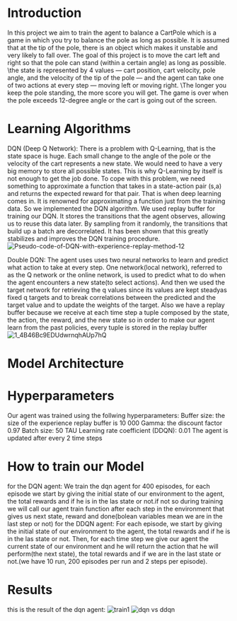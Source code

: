 # Introduction
In this project we aim to train the agent to balance a CartPole which is a game in which you try to balance the pole as long as possible. It is assumed that at the tip
of the pole, there is an object which makes it unstable and very likely to fall over. The goal of this project is to move the cart left and right so that the pole
can stand (within a certain angle) as long as possible.
\the state is represented by 4 values — cart position, cart velocity, pole angle, and the velocity of the tip of the pole — and the agent can take one of two actions at every step — moving left or moving right.
\The longer you keep the pole standing, the more score you will get. The game is over when the pole exceeds 12-degree angle or the cart is going out of the screen.
# Learning Algorithms
DQN (Deep Q Network):
There is a problem with Q-Learning, that is the state space is huge. Each small change to the angle of the pole or the velocity of the cart represents a new state. We would need to have a very big memory to store all possible states. This is why Q-Learning by itself is not enough to get the job done. To cope with this problem, we need something to approximate a function that takes in a state-action pair (s,a) and returns the expected reward for that pair. That is when deep learning comes in. It is renowned for approximating a function just from the training data. So we implemented the DQN algorithm.
We used replay buffer for training our DQN. It stores the transitions that the agent observes, allowing us to reuse this data later. By sampling from it randomly, the transitions that build up a batch are decorrelated. It has been shown that this greatly stabilizes and improves the DQN training procedure.
![Pseudo-code-of-DQN-with-experience-replay-method-12](https://user-images.githubusercontent.com/68075541/148843222-5acfd8a8-5b90-4263-81ef-135fe545ee04.png)

Double DQN:
The agent uses uses two neural networks to learn and predict what action to take at every step. One network(local network), referred to as the Q network or the online network, is used to predict what to do when the agent encounters a new state(to select actions). And then we used the target network for retrieving the q values since its values are kept steadyas fixed q targets and to break correlations between the predicted and the target value and to update the weights of the target.
Also we have a replay buffer because we receive at each time step a tuple composed by the state, the action, the reward, and the new state so in order to make our agent learn from the past policies, every tuple is stored in the replay buffer
![1_4B46Bc9EDUdwrnqhAUp7hQ](https://user-images.githubusercontent.com/68075541/148843211-3b531be6-9880-49bf-921b-c344fec22111.png)



# Model Architecture

# Hyperparameters
Our agent was trained using the 
follwing hyperparameters:
Buffer size: the size of the experience replay 
buffer is 10 000
Gamma: the discount
factor 0.97
Batch size: 50
TAU Learning rate coefficient
(DDQN): 0.01
The agent is updated after every 2 time steps

# How to train our Model
for the DQN agent: We train the dqn agent for 400 episodes, for each episode we start by giving the initial state of our environment to the agent, the total rewards and if he is in the las state or not.if not so during training we will call our agent train function after each step in the environment that gives us next state, reward and done(bolean variables mean we are in the last step or not)
for the DDQN agent: For each episode, we start by giving the initial state of our environment to the agent, the total rewards and if he is in the las state or not. Then, for each time step we give our agent the current state of our environment and he will return the action that he will perform(the next state), the total rewards and if we are in the last state or not.(we have 10 run, 200 episodes per run and 2 steps per episode).

# Results
this is the result of the dqn agent:
![train1](https://user-images.githubusercontent.com/68075541/148851482-e87f7fb0-bd71-4b65-a0ea-5c598e54696e.PNG)
![dqn vs ddqn](https://user-images.githubusercontent.com/68075541/148851425-cc3f548c-2adb-46f0-a86f-ecb20a23d976.PNG)

